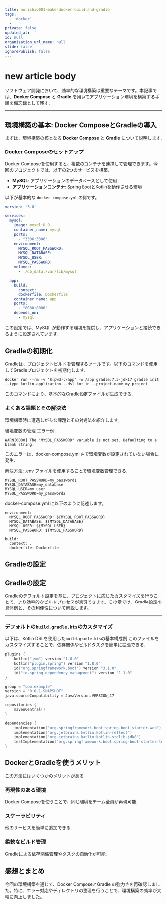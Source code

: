 ```yaml
---
title: norishio001-make-docker-build-and-gradle
tags:
  - 'docker'
  -
private: false
updated_at: ''
id: null
organization_url_name: null
slide: false
ignorePublish: false
---
```

# new article body
ソフトウェア開発において、効率的な環境構築は重要なテーマです。本記事では、**Docker Compose** と **Gradle** を用いてアプリケーション環境を構築する手順を備忘録として残す.

---
## 環境構築の基本: Docker ComposeとGradleの導入

まずは、環境構築の核となる **Docker Compose** と **Gradle** について説明します.

### Docker Composeのセットアップ

Docker Composeを使用すると、複数のコンテナを連携して管理できます。今回のプロジェクトでは、以下の2つのサービスを構築.

- **MySQL**: アプリケーションのデータベースとして使用
- **アプリケーションコンテナ**: Spring BootとKotlinを動作させる環境

以下が基本的な `docker-compose.yml` の例です。

```yaml:docker-compose.yml
version: '3.8'

services:
  mysql:
    image: mysql:8.0
    container_name: mysql
    ports:
      - "3306:3306"
    environment:
      MYSQL_ROOT_PASSWORD: 
      MYSQL_DATABASE: 
      MYSQL_USER: 
      MYSQL_PASSWORD: 
    volumes:
      - ./db_data:/var/lib/mysql

  app:
    build:
      context: .
      dockerfile: Dockerfile
    container_name: app
    ports:
      - "8080:8080"
    depends_on:
      - mysql
```
この設定では、MySQL が動作する環境を提供し、アプリケーションと接続できるように設定されています.

## Gradleの初期化
Gradleは、プロジェクトビルドを管理するツールです。以下のコマンドを使用してGradleプロジェクトを初期化します.

```
docker run --rm -v "$(pwd):/app" -w /app gradle:7.5-jdk17 gradle init --type kotlin-application --dsl kotlin --project-name my_project
```
このコマンドにより、基本的なGradle設定ファイルが生成できる.

### よくある課題とその解決法
環境構築時に遭遇しがちな課題とその対処法を紹介します。

環境変数の管理
エラー例:

```
WARN[0000] The "MYSQL_PASSWORD" variable is not set. Defaulting to a blank string.
```
このエラーは、docker-compose.yml 内で環境変数が設定されていない場合に発生.

解決方法: .env ファイルを使用することで環境変数管理できる.

```
MYSQL_ROOT_PASSWORD=my_password1
MYSQL_DATABASE=my_database
MYSQL_USER=my_user
MYSQL_PASSWORD=my_password2
```

docker-compose.yml に以下のように記述します。
```
environment:
  MYSQL_ROOT_PASSWORD: ${MYSQL_ROOT_PASSWORD}
  MYSQL_DATABASE: ${MYSQL_DATABASE}
  MYSQL_USER: ${MYSQL_USER}
  MYSQL_PASSWORD: ${MYSQL_PASSWORD}

build:
  context: .
  dockerfile: Dockerfile
```

## Gradleの設定
## Gradleの設定

Gradleのデフォルト設定を基に、プロジェクトに応じたカスタマイズを行うことで、より効率的なビルドプロセスが実現できます。この章では、Gradle設定の具体例と、その利便性について解説します。

---

### デフォルトの`build.gradle.kts`のカスタマイズ

以下は、Kotlin DSLを使用した`build.gradle.kts`の基本構成例
このファイルをカスタマイズすることで、依存関係やビルドタスクを簡単に拡張できる.

```kotlin:build.gradle.kts
plugins {
    kotlin("jvm") version "1.8.0"
    kotlin("plugin.spring") version "1.8.0"
    id("org.springframework.boot") version "3.1.0"
    id("io.spring.dependency-management") version "1.1.0"
}

group = "com.example"
version = "0.0.1-SNAPSHOT"
java.sourceCompatibility = JavaVersion.VERSION_17

repositories {
    mavenCentral()
}

dependencies {
    implementation("org.springframework.boot:spring-boot-starter-web")
    implementation("org.jetbrains.kotlin:kotlin-reflect")
    implementation("org.jetbrains.kotlin:kotlin-stdlib-jdk8")
    testImplementation("org.springframework.boot:spring-boot-starter-test")
}
```

## DockerとGradleを使うメリット
この方法にはいくつかのメリットがある.

### 再現性のある環境
Docker Composeを使うことで、同じ環境をチーム全員が再現可能.

### スケーラビリティ
他のサービスを簡単に追加できる.

### 柔軟なビルド管理
Gradleによる依存関係管理やタスクの自動化が可能.

## 感想とまとめ
今回の環境構築を通じて、Docker ComposeとGradle の強力さを再確認しました。特に、エラー対応やディレクトリの整理を行うことで、環境構築の効率が大幅に向上しました。


